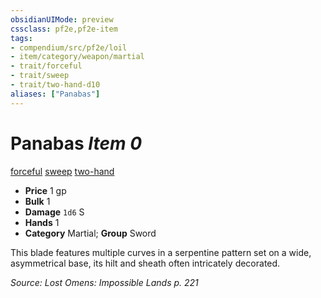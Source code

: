 ```yaml
---
obsidianUIMode: preview
cssclass: pf2e,pf2e-item
tags:
- compendium/src/pf2e/loil
- item/category/weapon/martial
- trait/forceful
- trait/sweep
- trait/two-hand-d10
aliases: ["Panabas"]
---
```

# Panabas *Item 0*  
[forceful](/rules/traits/forceful.md)  [sweep](/rules/traits/sweep.md)  [two-hand <d10>](/rules/traits/two-hand.md)  

- **Price** 1 gp
- **Bulk** 1
- **Damage** `1d6` S
- **Hands** 1
- **Category** Martial; **Group** Sword 

This blade features multiple curves in a serpentine pattern set on a wide, asymmetrical base, its hilt and sheath often intricately decorated.

*Source: Lost Omens: Impossible Lands p. 221*